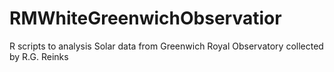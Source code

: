 # RMWhiteGreenwichObservatior
R scripts to analysis Solar data from Greenwich Royal Observatory collected by R.G. Reinks
